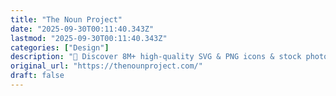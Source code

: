 ```yaml
---
title: "The Noun Project"
date: "2025-09-30T00:11:40.343Z"
lastmod: "2025-09-30T00:11:40.343Z"
categories: ["Design"]
description: "🎨 Discover 8M+ high-quality SVG & PNG icons & stock photos for your next project. 🔍 Find the perfect icon or photo in seconds!"
original_url: "https://thenounproject.com/"
draft: false
---
```

